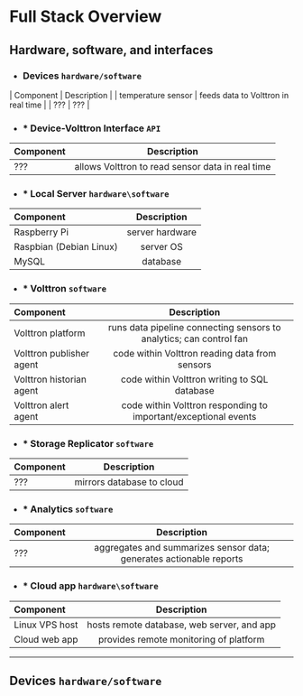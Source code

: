 # Full Stack Overview
Hardware, software, and interfaces
---


- ### **Devices** `hardware/software`
| Component             | Description  |
| temperature sensor    | feeds data to Volttron in real time |
| ???                   | ??? |

- ### * **Device-Volttron Interface** `API`
| Component             | Description  |
| :---         |     :---:      |
| ???                           | allows Volttron to read sensor data in real time |

- ### * **Local Server** `hardware\software`
| Component             | Description  |
| :---         |     :---:      |
| Raspberry Pi                  | server hardware |
| Raspbian (Debian Linux)       | server OS |
| MySQL                         | database |

- ### * **Volttron** `software` 
| Component             | Description  |
| :---         |     :---:      |
| Volttron platform             | runs data pipeline connecting sensors to analytics; can control fan |
| Volttron publisher agent      | code within Volttron reading data from sensors |
| Volttron historian agent      | code within Volttron writing to SQL database |
| Volttron alert agent          | code within Volttron responding to important/exceptional events |

- ### * **Storage Replicator** `software`
| Component             | Description  |
| :---         |     :---:      |
| ???                           | mirrors database to cloud |

- ### * **Analytics** `software`
| Component             | Description  |
| :---         |     :---:      |
| ???                           | aggregates and summarizes sensor data; generates actionable reports |

- ### * **Cloud app** `hardware\software`
| Component             | Description  |
| :---         |     :---:      |
| Linux VPS host                | hosts remote database, web server, and app |
| Cloud web app                 | provides remote monitoring of platform |


---
## Devices `hardware/software`